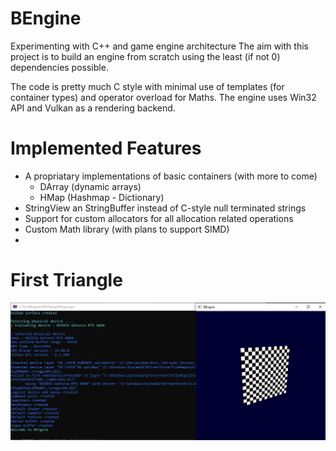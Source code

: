 # BEngine
Experimenting with C++ and game engine architecture
The aim with this project is to build an engine from scratch using the least (if not 0) dependencies possible.

The code is pretty much C style with minimal use of templates (for container types) and operator overload for Maths.
The engine uses Win32 API and Vulkan as a rendering backend.

# Implemented Features
- A propriatary implementations of basic containers (with more to come)
  - DArray (dynamic arrays)
  - HMap (Hashmap - Dictionary)
- StringView an StringBuffer instead of C-style null terminated strings
- Support for custom allocators for all allocation related operations
- Custom Math library (with plans to support SIMD)
- 
# First Triangle
![alt text](https://github.com/bloodthiirst/BEngine/blob/master/Screenshot.PNG?raw=true)
